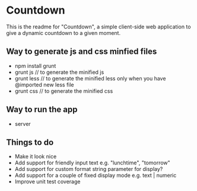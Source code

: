 Countdown
=========

This is the readme for "Countdown", a simple client-side
web application to give a dynamic countdown to a given
moment.


Way to generate js and css minfied files
------------
- npm install grunt 
- grunt js // to generate the minified js 
- grunt less // to generate the minified less only when you have @imported new less file
- grunt css // to generate the minified css  

Way to run the app
------------
- server

Things to do
------------

- Make it look nice
- Add support for friendly input text e.g. "lunchtime", "tomorrow"
- Add support for custom format string parameter for display?
- Add support for a couple of fixed display mode e.g. text | numeric
- Improve unit test coverage
